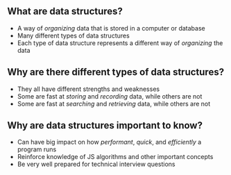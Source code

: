 ## What are data structures?

* A way of _organizing_ data that is stored in a computer or database
* Many different types of data structures
* Each type of data structure represents a different way of _organizing_ the data

## Why are there different types of data structures?

* They all have different strengths and weaknesses
* Some are fast at _storing_ and _recording_ data, while others are not
* Some are fast at _searching_ and _retrieving_ data, while others are not

## Why are data structures important to know?

* Can have big impact on how _performant_, _quick_, and _efficiently_ a program runs
* Reinforce knowledge of JS algorithms and other important concepts
* Be very well prepared for technical interview questions